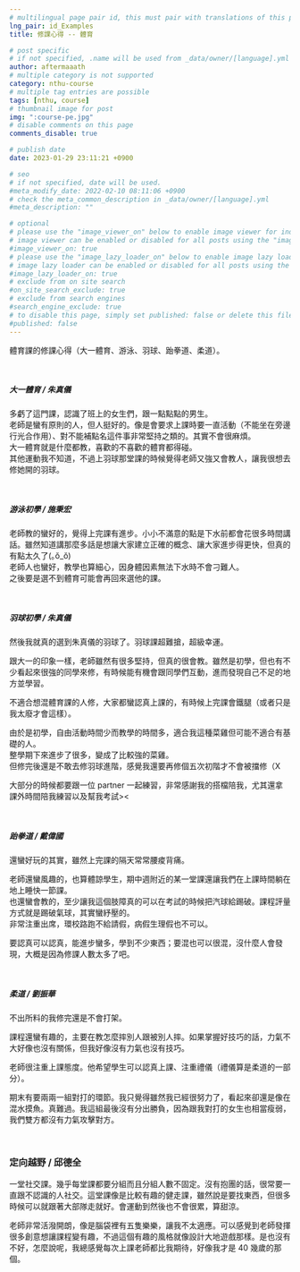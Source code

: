 ```yaml
---
# multilingual page pair id, this must pair with translations of this page. (This name must be unique)
lng_pair: id_Examples
title: 修課心得 -- 體育 

# post specific
# if not specified, .name will be used from _data/owner/[language].yml
author: aftermaaath
# multiple category is not supported
category: nthu-course 
# multiple tag entries are possible
tags: [nthu, course]
# thumbnail image for post
img: ":course-pe.jpg"
# disable comments on this page
comments_disable: true

# publish date
date: 2023-01-29 23:11:21 +0900

# seo
# if not specified, date will be used.
#meta_modify_date: 2022-02-10 08:11:06 +0900
# check the meta_common_description in _data/owner/[language].yml
#meta_description: ""

# optional
# please use the "image_viewer_on" below to enable image viewer for individual pages or posts (_posts/ or [language]/_posts folders).
# image viewer can be enabled or disabled for all posts using the "image_viewer_posts: true" setting in _data/conf/main.yml.
#image_viewer_on: true
# please use the "image_lazy_loader_on" below to enable image lazy loader for individual pages or posts (_posts/ or [language]/_posts folders).
# image lazy loader can be enabled or disabled for all posts using the "image_lazy_loader_posts: true" setting in _data/conf/main.yml.
#image_lazy_loader_on: true
# exclude from on site search
#on_site_search_exclude: true
# exclude from search engines
#search_engine_exclude: true
# to disable this page, simply set published: false or delete this file
#published: false
---
```


<!-- outline-start -->

體育課的修課心得（大一體育、游泳、羽球、跆拳道、柔道）。

<!-- outline-end -->

<br>

##### 大一體育 / 朱真儀
多虧了這門課，認識了班上的女生們，跟一點點點的男生。<br>
老師是蠻有原則的人，但人挺好的。像是會要求上課時要一直活動（不能坐在旁邊行光合作用）、對不能補點名這件事非常堅持之類的。其實不會很麻煩。<br>
大一體育就是什麼都教，喜歡的不喜歡的體育都得碰。<br>
其他運動我不知道，不過上羽球那堂課的時候覺得老師又強又會教人，讓我很想去修她開的羽球。

<br>

##### 游泳初學 / 施秉宏
老師教的蠻好的，覺得上完課有進步。小小不滿意的點是下水前都會花很多時間講話。雖然知道講那麼多話是想讓大家建立正確的概念、讓大家進步得更快，但真的有點太久了(｡ŏ\_ŏ)<br>
老師人也蠻好，教學也算細心，因身體因素無法下水時不會刁難人。<br>
之後要是選不到體育可能會再回來選他的課。

<br>

##### 羽球初學 / 朱真儀
然後我就真的選到朱真儀的羽球了。羽球課超難搶，超級幸運。

跟大一的印象一樣，老師雖然有很多堅持，但真的很會教。雖然是初學，但也有不少看起來很強的同學來修，有時候能有機會跟同學們互動，進而發現自己不足的地方並學習。

不適合想混體育課的人修，大家都蠻認真上課的，有時候上完課會鐵腿（或者只是我太廢才會這樣）。

由於是初學，自由活動時間少而教學的時間多，適合我這種菜雞但可能不適合有基礎的人。<br>
整學期下來進步了很多，變成了比較強的菜雞。<br>
但修完後還是不敢去修羽球進階，感覺我還要再修個五次初階才不會被擋修（X

大部分的時候都要跟一位 partner 一起練習，非常感謝我的搭檔陪我，尤其還拿課外時間陪我練習以及幫我考試><

<br>

##### 跆拳道 / 戴偉國
還蠻好玩的其實，雖然上完課的隔天常常腰痠背痛。

老師還蠻風趣的，也算體諒學生，期中週附近的某一堂課還讓我們在上課時間躺在地上睡快一節課。<br>
也還蠻會教的，至少讓我這個肢障真的可以在考試的時候把汽球給踢破。課程評量方式就是踢破氣球，其實蠻紓壓的。<br>
非常注重出席，環校路跑不給請假，病假生理假也不可以。

要認真可以認真，能進步蠻多，學到不少東西；要混也可以很混，沒什麼人會發現，大概是因為修課人數太多了吧。

<br>

##### 柔道 / 劉振華
不出所料的我修完還是不會打架。

課程還蠻有趣的，主要在教怎麼摔別人跟被別人摔。如果掌握好技巧的話，力氣不大好像也沒有關係，但我好像沒有力氣也沒有技巧。

老師很注重上課態度。他希望學生可以認真上課、注重禮儀（禮儀算是柔道的一部分）。

期末有要兩兩一組對打的環節。我只覺得雖然我已經很努力了，看起來卻還是像在混水摸魚。真難過。我這組最後沒有分出勝負，因為跟我對打的女生也相當瘦弱，我們雙方都沒有力氣攻擊對方。

<br>

### 定向越野 / 邱德全
一堂社交課。幾乎每堂課都要分組而且分組人數不固定。沒有抱團的話，很常要一直跟不認識的人社交。這堂課像是比較有趣的健走課，雖然說是要找東西，但很多時候可以就跟著大部隊走就好。會運動到然後也不會很累，算甜涼。

老師非常活潑開朗，像是腦袋裡有五隻樂樂，讓我不太適應。可以感覺到老師發揮很多創意想讓課程變有趣，不過這個有趣的風格就像設計大地遊戲那樣。是也沒有不好，怎麼說呢，我總感覺每次上課老師都比我期待，好像我才是 40 幾歲的那個。

